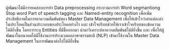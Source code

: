 ผู้พัฒนาได้มีการทดสอบการทำ Data preprocessing กระบวนการทำ Word segmantiong Stop word  Part of speech tagging เเละ Named-entity recognition เพื่อเพิ่มประสิทธิภาพในการหาความสัมพันธ์ของ Master Data Management 
เพื่อให้เข้าใจว่าคำแต่ละคำในประโยคเป็นส่วนประกอบของประโยคอย่างไร เเละ เข้าใจบริบทช่วยให้เราเข้าใจบริบทของข้อความได้ดียิ่งขึ้น โดยการระบุ Entities ที่มีชื่อออกมา นำมาวิเคราะห์หาความสัมพันธ์ได้ดียิ่งขึ้น เเละ
เพื่อให้ผู้พัฒนาในอนาคตได้มีใช้งานการประมวลผลภาษาธรรมชาติ (NLP) เข้ามาใช้งานใน Master Data Management ในการพัฒนาต่อไปได้ดียิ้งขึ้น
